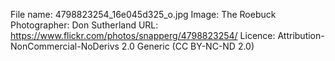 File name: 4798823254_16e045d325_o.jpg
Image: The Roebuck
Photographer: Don Sutherland
URL: https://www.flickr.com/photos/snapperg/4798823254/
Licence: Attribution-NonCommercial-NoDerivs 2.0 Generic (CC BY-NC-ND 2.0)

